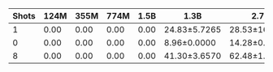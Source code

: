 |   Shots |   124M |   355M |   774M |   1.5B | 1.3B         | 2.7B          | 6B            |
|---------|--------|--------|--------|--------|--------------|---------------|---------------|
|       1 |   0.00 |   0.00 |   0.00 |   0.00 | 24.83±5.7265 | 28.53±16.3296 | 44.89±17.5954 |
|       0 |   0.00 |   0.00 |   0.00 |   0.00 | 8.96±0.0000  | 14.28±0.0000  | 31.68±0.0000  |
|       8 |   0.00 |   0.00 |   0.00 |   0.00 | 41.30±3.6570 | 62.48±1.7092  | 74.31±2.6899  |